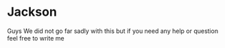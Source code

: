 # Jackson
Guys
We did not go far sadly with this but if you need any help or question feel free to write me
